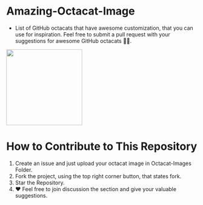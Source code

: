 # Amazing-Octacat-Image

* List of GitHub octacats that have awesome customization, that you can use for inspiration.
 Feel free to submit a pull request with your suggestions for awesome GitHub octacats 👨‍💻.
 
 <img src="https://myoctocat.com/assets/images/octocats/octocat-25.png" height="200" weight="200"/>  
 
 
 
 
 # How to Contribute to This Repository
 
 1. Create an issue and just upload your octacat image in Octacat-Images Folder.
 2. Fork the project, using the top right corner button, that states fork.
 3. Star the Repository.
 4. ❤️ Feel free to join discussion the section and give your valuable suggestions.
 
 #

